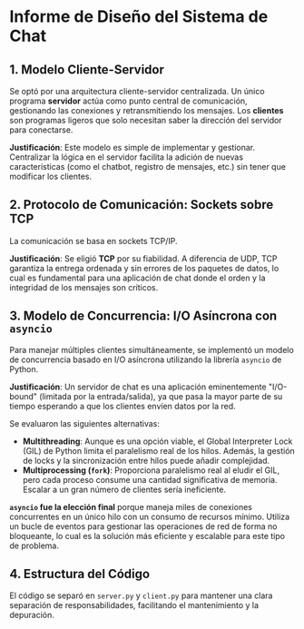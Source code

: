 # Informe de Diseño del Sistema de Chat

## 1. Modelo Cliente-Servidor

Se optó por una arquitectura cliente-servidor centralizada. Un único programa **servidor** actúa como punto central de comunicación, gestionando las conexiones y retransmitiendo los mensajes. Los **clientes** son programas ligeros que solo necesitan saber la dirección del servidor para conectarse.

**Justificación**: Este modelo es simple de implementar y gestionar. Centralizar la lógica en el servidor facilita la adición de nuevas características (como el chatbot, registro de mensajes, etc.) sin tener que modificar los clientes.

## 2. Protocolo de Comunicación: Sockets sobre TCP

La comunicación se basa en sockets TCP/IP.

**Justificación**: Se eligió **TCP** por su fiabilidad. A diferencia de UDP, TCP garantiza la entrega ordenada y sin errores de los paquetes de datos, lo cual es fundamental para una aplicación de chat donde el orden y la integridad de los mensajes son críticos.

## 3. Modelo de Concurrencia: I/O Asíncrona con `asyncio`

Para manejar múltiples clientes simultáneamente, se implementó un modelo de concurrencia basado en I/O asíncrona utilizando la librería `asyncio` de Python.

**Justificación**: Un servidor de chat es una aplicación eminentemente "I/O-bound" (limitada por la entrada/salida), ya que pasa la mayor parte de su tiempo esperando a que los clientes envíen datos por la red.

Se evaluaron las siguientes alternativas:

* **Multithreading**: Aunque es una opción viable, el Global Interpreter Lock (GIL) de Python limita el paralelismo real de los hilos. Además, la gestión de locks y la sincronización entre hilos puede añadir complejidad.
* **Multiprocessing (`fork`)**: Proporciona paralelismo real al eludir el GIL, pero cada proceso consume una cantidad significativa de memoria. Escalar a un gran número de clientes sería ineficiente.

**`asyncio` fue la elección final** porque maneja miles de conexiones concurrentes en un único hilo con un consumo de recursos mínimo. Utiliza un bucle de eventos para gestionar las operaciones de red de forma no bloqueante, lo cual es la solución más eficiente y escalable para este tipo de problema.

## 4. Estructura del Código

El código se separó en `server.py` y `client.py` para mantener una clara separación de responsabilidades, facilitando el mantenimiento y la depuración.